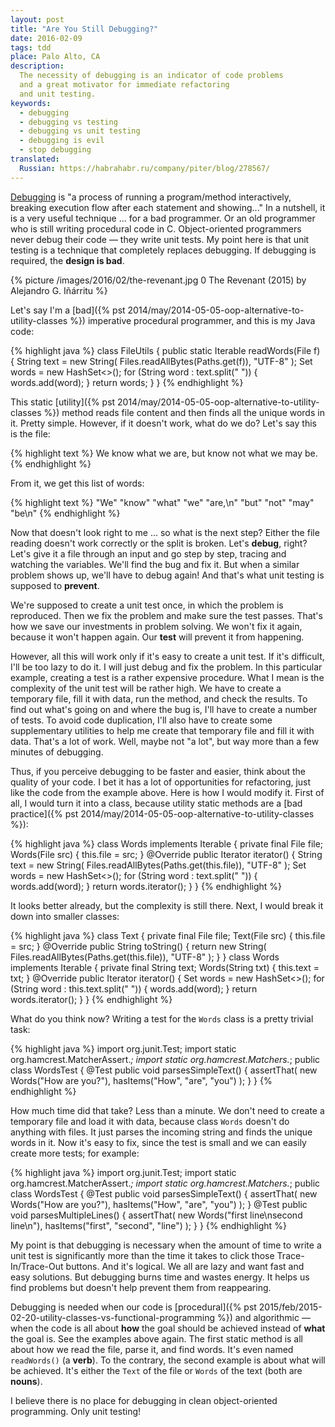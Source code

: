 ```yaml
---
layout: post
title: "Are You Still Debugging?"
date: 2016-02-09
tags: tdd
place: Palo Alto, CA
description:
  The necessity of debugging is an indicator of code problems
  and a great motivator for immediate refactoring
  and unit testing.
keywords:
  - debugging
  - debugging vs testing
  - debugging vs unit testing
  - debugging is evil
  - stop debugging
translated:
  Russian: https://habrahabr.ru/company/piter/blog/278567/
---
```


[Debugging](https://en.wikipedia.org/wiki/Debugging)
is "a process of running a program/method interactively,
breaking execution flow after each statement and showing..." In a nutshell, it is
a very useful technique ... for a bad programmer. Or an old programmer
who is still writing procedural code in C. Object-oriented programmers
never debug their code &mdash; they write unit tests. My point here
is that unit testing is a technique that completely replaces debugging.
If debugging is required, the **design is bad**.

<!--more-->

{% picture /images/2016/02/the-revenant.jpg 0 The Revenant (2015) by Alejandro G. Iñárritu %}

Let's say I'm a [bad]({% pst 2014/may/2014-05-05-oop-alternative-to-utility-classes %})
imperative procedural programmer, and this is my Java code:

{% highlight java %}
class FileUtils {
  public static Iterable<String> readWords(File f) {
    String text = new String(
      Files.readAllBytes(Paths.get(f)),
      "UTF-8"
    );
    Set<String> words = new HashSet<>();
    for (String word : text.split(" ")) {
      words.add(word);
    }
    return words;
  }
}
{% endhighlight %}

This static [utility]({% pst 2014/may/2014-05-05-oop-alternative-to-utility-classes %})
method reads file content and then
finds all the unique words in it. Pretty simple. However, if
it doesn't work, what do we do? Let's say this is the file:

{% highlight text %}
We know what we are,
but know not what we may be.
{% endhighlight %}

From it, we get this list of words:

{% highlight text %}
"We"
"know"
"what"
"we"
"are,\n"
"but"
"not"
"may"
"be\n"
{% endhighlight %}

Now that doesn't look right to me ... so what is the next step? Either the file
reading doesn't work correctly or the split is broken. Let's **debug**, right?
Let's give it a file through an input and go step by step, tracing and watching
the variables. We'll find the bug and fix it. But when a similar
problem shows up, we'll have to debug again! And that's what unit testing
is supposed to **prevent**.

We're supposed to create a unit test once, in which the problem is reproduced.
Then we fix the problem and make sure the test passes. That's how we save
our investments in problem solving. We won't fix it again, because it won't
happen again. Our **test** will prevent it from happening.

However, all this will work only if it's easy to create a unit test. If it's
difficult, I'll be too lazy to do it. I will just debug and fix the problem.
In this particular example, creating a test is a rather expensive procedure.
What I mean is the complexity of the unit test will be rather high. We have to
create a temporary file, fill it with data, run the method, and check the results.
To find out what's going on and where the bug is, I'll have to create a number
of tests. To avoid code duplication, I'll also have to create some supplementary
utilities to help me create that temporary file and fill it with data.
That's a lot of work. Well, maybe not "a lot", but way more than a few minutes
of debugging.

Thus, if you perceive debugging to be faster and easier, think about the quality
of your code. I bet it has a lot of opportunities for refactoring, just like
the code from the example above. Here is how I would modify it. First of all,
I would turn it into a class, because utility static methods are a
[bad practice]({% pst 2014/may/2014-05-05-oop-alternative-to-utility-classes %}):

{% highlight java %}
class Words implements Iterable<String> {
  private final File file;
  Words(File src) {
    this.file = src;
  }
  @Override
  public Iterator<String> iterator() {
    String text = new String(
      Files.readAllBytes(Paths.get(this.file)),
      "UTF-8"
    );
    Set<String> words = new HashSet<>();
    for (String word : text.split(" ")) {
      words.add(word);
    }
    return words.iterator();
  }
}
{% endhighlight %}

It looks better already, but the complexity is still there. Next, I would
break it down into smaller classes:

{% highlight java %}
class Text {
  private final File file;
  Text(File src) {
    this.file = src;
  }
  @Override
  public String toString() {
    return new String(
      Files.readAllBytes(Paths.get(this.file)),
      "UTF-8"
    );
  }
}
class Words implements Iterable<String> {
  private final String text;
  Words(String txt) {
    this.text = txt;
  }
  @Override
  public Iterator<String> iterator() {
    Set<String> words = new HashSet<>();
    for (String word : this.text.split(" ")) {
      words.add(word);
    }
    return words.iterator();
  }
}
{% endhighlight %}

What do you think now? Writing a test for the `Words` class is a pretty
trivial task:

{% highlight java %}
import org.junit.Test;
import static org.hamcrest.MatcherAssert.*;
import static org.hamcrest.Matchers.*;
public class WordsTest {
  @Test
  public void parsesSimpleText() {
    assertThat(
      new Words("How are you?"),
      hasItems("How", "are", "you")
    );
  }
}
{% endhighlight %}

How much time did that take? Less than a minute. We don't need to create
a temporary file and load it with data, because class `Words` doesn't do
anything with files. It just parses the incoming string and finds the unique
words in it. Now it's easy to fix, since the test is small and we can
easily create more tests; for example:

{% highlight java %}
import org.junit.Test;
import static org.hamcrest.MatcherAssert.*;
import static org.hamcrest.Matchers.*;
public class WordsTest {
  @Test
  public void parsesSimpleText() {
    assertThat(
      new Words("How are you?"),
      hasItems("How", "are", "you")
    );
  }
  @Test
  public void parsesMultipleLines() {
    assertThat(
      new Words("first line\nsecond line\n"),
      hasItems("first", "second", "line")
    );
  }
}
{% endhighlight %}

My point is that debugging is necessary when the amount of time
to write a unit test is significantly more than the time it takes to click
those Trace-In/Trace-Out buttons. And it's logical. We all are lazy and
want fast and easy solutions. But debugging burns time and wastes
energy. It helps us find problems but doesn't help prevent
them from reappearing.

Debugging is needed when our code is
[procedural]({% pst 2015/feb/2015-02-20-utility-classes-vs-functional-programming %})
and algorithmic &mdash; when the code is all
about **how** the goal should be achieved instead of **what** the goal is.
See the examples above again. The first static method is all about
how we read the file, parse it, and find words. It's even named `readWords()` (a **verb**).
To the contrary, the second example is about what will be achieved. It's either
the `Text` of the file or `Words` of the text (both are **nouns**).

I believe there is no place for debugging in clean object-oriented
programming. Only unit testing!
